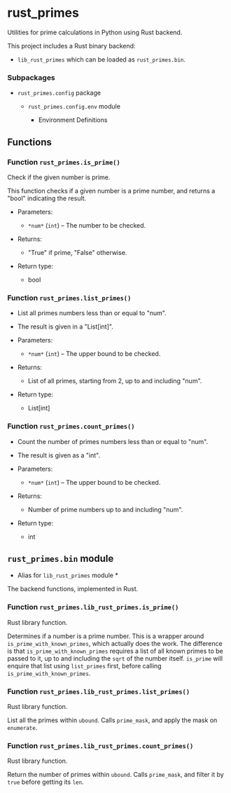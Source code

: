 # rust_primes

Utilities for prime calculations in Python using Rust backend.

This project includes a Rust binary backend:

* `lib_rust_primes` which can be loaded as `rust_primes.bin`.

### Subpackages

* `rust_primes.config` package

  * `rust_primes.config.env` module

    * Environment Definitions


## Functions

### Function `rust_primes.is_prime()`

Check if the given number is prime.

This function checks if a given number is a prime number, and
returns a "bool" indicating the result.

- Parameters:
    - `*num*` (`int`) – The number to be checked.

- Returns:
    - "True" if prime, "False" otherwise.

- Return type:
    - bool

### Function `rust_primes.list_primes()`

   - List all primes numbers less than or equal to "num".

   - The result is given in a "List[int]".

   - Parameters:
      - `*num*` (`int`) – The upper bound to be checked.

   - Returns:
      - List of all primes, starting from 2, up to and including "num".

   - Return type:
      - List[int]

### Function `rust_primes.count_primes()`

   - Count the number of primes numbers less than or equal to "num".

   - The result is given as a "int".

   - Parameters:
      - `*num*` (`int`) – The upper bound to be checked.

   - Returns:
      - Number of prime numbers up to and including "num".

   - Return type:
      - int


## `rust_primes.bin` module

* Alias for `lib_rust_primes` module *

The backend functions, implemented in Rust.

### Function `rust_primes.lib_rust_primes.is_prime()`

   Rust library function.

   Determines if a number is a prime number. This is a wrapper around
   `is_prime_with_known_primes`, which actually does the work. The
   difference is that `is_prime_with_known_primes` requires a list of
   all known primes to be passed to it, up to and including the `sqrt`
   of the number itself. `is_prime` will enquire that list using
   `list_primes` first, before calling `is_prime_with_known_primes`.

### Function `rust_primes.lib_rust_primes.list_primes()`

   Rust library function.

   List all the primes within `ubound`. Calls `prime_mask`, and apply
   the mask on `enumerate`.

### Function `rust_primes.lib_rust_primes.count_primes()`

   Rust library function.

   Return the number of primes within `ubound`. Calls `prime_mask`,
   and filter it by `true` before getting its `len`.
